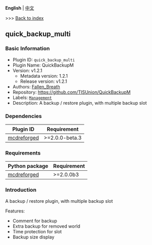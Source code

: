**English** | [中文](readme-zh_cn.md)

\>\>\> [Back to index](/readme.md)

## quick_backup_multi

### Basic Information

- Plugin ID: `quick_backup_multi`
- Plugin Name: QuickBackupM
- Version: v1.2.1
  - Metadata version: 1.2.1
  - Release version: v1.2.1
- Authors: [Fallen_Breath](https://github.com/Fallen-Breath)
- Repository: https://github.com/TISUnion/QuickBackupM
- Labels: [`Management`](/labels/management/readme.md)
- Description: A backup / restore plugin, with multiple backup slot

### Dependencies

| Plugin ID | Requirement |
| --- | --- |
| [mcdreforged](https://pypi.org/project//plugins/mcdreforged/readme.md/) | \>=2.0.0-beta.3 |


### Requirements

| Python package | Requirement |
| --- | --- |
| [mcdreforged](https://pypi.org/project/mcdreforged/) | \>=2.0.0b3 |


### Introduction

A backup / restore plugin, with multiple backup slot

Features:

- Comment for backup
- Extra backup for removed world
- Time protection for slot
- Backup size display

